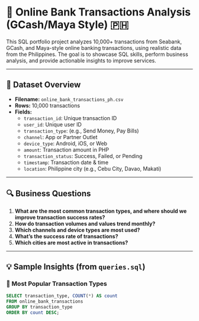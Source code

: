 # 💸 Online Bank Transactions Analysis (GCash/Maya Style) 🇵🇭

This SQL portfolio project analyzes 10,000+ transactions from Seabank, GCash, and Maya-style online banking transactions, using realistic data from the Philippines. The goal is to showcase SQL skills, perform business analysis, and provide actionable insights to improve services.

---

## 📁 Dataset Overview

- **Filename:** `online_bank_transactions_ph.csv`
- **Rows:** 10,000 transactions
- **Fields:**
  - `transaction_id`: Unique transaction ID
  - `user_id`: Unique user ID
  - `transaction_type`: (e.g., Send Money, Pay Bills)
  - `channel`: App or Partner Outlet
  - `device_type`: Android, iOS, or Web
  - `amount`: Transaction amount in PHP
  - `transaction_status`: Success, Failed, or Pending
  - `timestamp`: Transaction date & time
  - `location`: Philippine city (e.g., Cebu City, Davao, Makati)

---

## 🔍 Business Questions

1. **What are the most common transaction types, and where should we improve transaction success rates?**
2. **How do transaction volumes and values trend monthly?**
3. **Which channels and device types are most used?**
4. **What’s the success rate of transactions?**
5. **Which cities are most active in transactions?**

---

## 💡 Sample Insights (from `queries.sql`)

### 🔹 Most Popular Transaction Types
```sql
SELECT transaction_type, COUNT(*) AS count
FROM online_bank_transactions
GROUP BY transaction_type
ORDER BY count DESC;
